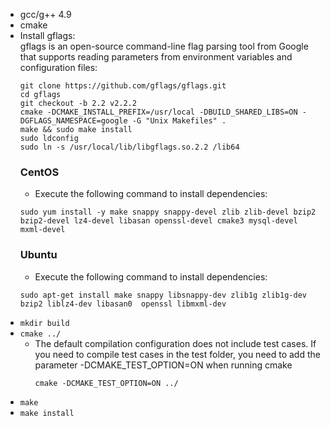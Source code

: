* gcc/g++ 4.9
* cmake
* Install gflags:<br />
    gflags is an open-source command-line flag parsing tool from Google that supports reading parameters from environment variables and configuration files:
    ```shell
    git clone https://github.com/gflags/gflags.git
    cd gflags
    git checkout -b 2.2 v2.2.2
    cmake -DCMAKE_INSTALL_PREFIX=/usr/local -DBUILD_SHARED_LIBS=ON -DGFLAGS_NAMESPACE=google -G "Unix Makefiles" .
    make && sudo make install
    sudo ldconfig
    sudo ln -s /usr/local/lib/libgflags.so.2.2 /lib64
    ```
    ### CentOS
    - Execute the following command to install dependencies:
    ```shell
    sudo yum install -y make snappy snappy-devel zlib zlib-devel bzip2 bzip2-devel lz4-devel libasan openssl-devel cmake3 mysql-devel mxml-devel
    ```
    ### Ubuntu
    - Execute the following command to install dependencies:
    ```shell
    sudo apt-get install make snappy libsnappy-dev zlib1g zlib1g-dev bzip2 liblz4-dev libasan0  openssl libmxml-dev
    ```
* `mkdir build`
* `cmake ../`
  * The default compilation configuration does not include test cases. If you need to compile test cases in the test folder, you need to add the parameter -DCMAKE_TEST_OPTION=ON when running cmake
    ```shell
    cmake -DCMAKE_TEST_OPTION=ON ../
    ```
* `make`
* `make install`